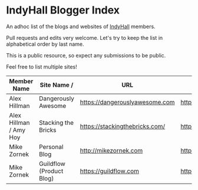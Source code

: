 # IndyHall Blogger Index

An adhoc list of the blogs and websites of [IndyHall](https://indyhall.org) members.

Pull requests and edits very welcome. Let's try to keep the list in alphabetical order by last name.

This is a public resource, so expect any submissions to be public. 

Feel free to list multiple sites!

| Member Name            | Site Name /              | URL                            | Feed URL                                |
| ---------------------- | ------------------------ | ------------------------------ | --------------------------------------- |
| Alex Hillman           | Dangerously Awesome      | https://dangerouslyawesome.com | https://dangerouslyawesome.com/feed.xml |
| Alex Hillman / Amy Hoy | Stacking the Bricks      | https://stackingthebricks.com/ | https://stackingthebricks.com/rss.xml   |
| Mike Zornek            | Personal Blog            | http://mikezornek.com          | http://mikezornek.com/posts/index.xml   |
| Mike Zornek            | Guildflow (Product Blog) | https://guildflow.com          | https://guildflow.com/blog/index.xml    |
